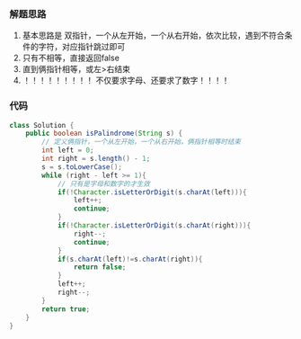 ### 解题思路
1. 基本思路是 双指针，一个从左开始，一个从右开始，依次比较，遇到不符合条件的字符，对应指针跳过即可
2. 只有不相等，直接返回false
3. 直到俩指针相等，或左>右结束
4. ！！！！！！！！！ 不仅要求字母、还要求了数字！！！！
### 代码

```java
class Solution {
    public boolean isPalindrome(String s) {
        // 定义俩指针，一个从左开始，一个从右开始，俩指针相等时结束
        int left = 0;
        int right = s.length() - 1;
        s = s.toLowerCase();
        while (right - left >= 1){
            // 只有是字母和数字的才生效
            if(!Character.isLetterOrDigit(s.charAt(left))){
                left++;
                continue;
            }
            if(!Character.isLetterOrDigit(s.charAt(right))){
                right--;
                continue;
            }
            if(s.charAt(left)!=s.charAt(right)){
                return false;
            }
            left++;
            right--;
        }
        return true;
    }
}
```